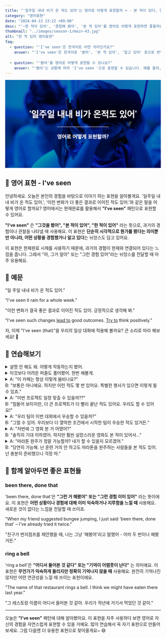 ```yaml
---
title: "'일주일 내내 비가 온 적도 있어'는 영어로 어떻게 표현할까 ☔ - 본 적이 있다, 한 적이 있다 영어로"
category: "영어표현"
date: "2024-04-13 23:22 +09:00"
desc: "'~한 적이 있어', '경험해 봤어', '본 적 있어'를 영어로 어떻게 표현하면 좋을까요? '눈이 허리까지 온 적이 있어', '실수가 오히려 기회가 된 적이 있어' 등을 영어로 표현하는 법을 배워봅시다."
thumbnail: "../images/season-1/main-43.jpg"
alt: "한 적 있어 영어표현"
faq:
  - question: "'I've seen'은 한국어로 어떤 의미인가요?"
    answer: "'I've seen'은 한국어로 '봤어', '본 적 있어', '알고 있어' 등으로 번역될 수 있습니다. 과거의 경험이나 관찰을 현재와 연결하여 표현할 때 사용합니다."

  - question: "'봤어'를 영어로 어떻게 표현할 수 있나요?"
    answer: "'봤어'는 상황에 따라 'I've seen '으로 표현할 수 있습니다. 예를 들어, '그 영화 봤어'는 'I've seen that movie'로 말할 수 있습니다."
---
```


![일주일 내내 비가온 적도 있어 영어표현](../images/season-1/main-43.jpg)

## 🌟 영어 표현 - I've seen

안녕하세요. 오늘은 본인의 경험을 바탕으로 이야기 하는 표현을 알아볼게요. '일주일 내내 비가 온 적도 있어.', '이런 변화가 더 좋은 결과로 이어진 적도 있어.'와 같은 말을 어떻게 영어로 할까요? 영어에서는 현재완료를 활용해서 **"I've seen"** 패턴으로 표현할 수 있어요.

**"I've seen"** 은 **"그것을 봤어", "본 적이 있어", "한 적이 있어"** 라는 뜻으로, 과거의 경험이나 관찰을 나타낼 때 사용해요. 이 표현은 **단순히 시각적으로 뭔가를 봤다는 의미뿐만 아니라, 어떤 상황을 경험했거나 알고 있다**는 뉘앙스도 담고 있어요.

이 표현은 현재완료 시제를 사용하기 때문에, 과거의 경험이 현재와 연결되어 있다는 느낌을 줍니다. 그래서 "아, 그거 알아" 또는 "그런 경험 있어"라는 뉘앙스를 전달할 때 아주 유용해요.

<div 
  data-inline-banner="🎉 새해에는 스픽 AI와 함께 영어 공부하자" 
  data-inline-banner-subtext="설날 특별 할인으로 최대 70% 할인! (~2/3)" 
  data-inline-banner-link="https://app.usespeak.com/kr-ko/sale/kr-affiliate-special/?ref=engple-inline"
  data-inline-banner-caption="해당 링크를 통해 구매시 일정액의 수수료를 지급받습니다.">
</div>

## 📖 예문

"일 주일 내내 비가 온 적도 있어."

"I've seen it rain for a whole week."

"이런 변화가 결국 좋은 결과로 이어진 적도 있어. 긍정적으로 생각해 봐."

"I’ve seen such changes <a href="/blog/vocab-1/004.lead-to/">lead to</a> good outcomes. [Try to](/blog/in-english/117.try-to/) think positively."

자, 이제 "I've seen (that)"을 우리의 일상 대화에 적용해 볼까요? 큰 소리로 따라 해보세요! 🎉

## 💬 연습해보기

<details>
<summary>설명 안 해도 돼. 어떻게 작동하는지 봤어.</summary>
<span>You don't need to explain. I've seen how it works.</span>
</details>

<details>
<summary>이것보다 어려운 퍼즐도 풀어봤어. 한번 해볼게.</summary>
<span>I've seen harder puzzles than this. Let me <a href="/blog/in-english/give-it-a-shot/">give it a shot.</a></span>
</details>

<details>
  <summary>A: "이 카페는 항상 이렇게 붐비나요?"<br>B: "보통은 아니에요. 하지만 이런 적도 몇 번 있어요. 특별한 행사가 있으면 이렇게 될 수 있죠."</summary>
<span>A: "Is this cafe always this crowded?"<br>B: "Not <a href="/blog/in-english/017.usually/">usually</a>, but I’ve seen a few days like this. It can get like this when there’s a special event."</span>
</details>

<details>
  <summary>A: "이번 프로젝트 일정 맞출 수 있을까??"<br>B: "힘들어 보이지만, 더 큰 프로젝트가 더 빨리 끝난 적도 있어요. 우리도 할 수 있어요!"</summary>
<span>A: "Do you think we can meet the deadline for this project?"<br>B: "It looks <a href="/blog/in-english/183.tough/">tough</a>, but I’ve seen bigger projects completed in shorter periods. We can do it too!"</span>
</details>

<details>
  <summary>A: "우리 팀이 이번 대회에서 우승할 수 있을까?"<br>B: "그럴 수 있어. 우리보다 더 열악한 조건에서 시작한 팀이 우승한 적도 있거든."</summary>
<span>A: "Do you think our team can win the tournament?"<br>B: "They can. I’ve seen teams start under worse conditions and win."</span>
</details>

<details>
  <summary>A: "저번에 그 영화 본 거 어땠어?"<br>B: "솔직히 기대 이하였어. 하지만 훨씬 실망스러운 영화도 본 적이 있어서..."</summary>
<span>A: "How was that movie we saw last time?"<br>B: "Honestly, it was below expectations. But I’ve seen much worse. so..."</span>
</details>

<details>
<summary>A: "마라톤 완주가 정말 가능할까? 내가 할 수 있을지 모르겠어."<br>B: "당연히 가능해. 난 훈련 거의 안 하고도 마라톤을 완주하는 사람들을 본 적도 있어. 넌 충분히 준비했으니 걱정 마."</summary>
<span>A: "Is finishing a marathon really possible? I’m not sure if I can do it."<br>B: "Of course, it’s possible. I’ve seen people complete marathons with hardly any training. You’re well-prepared, so don’t worry."</span>
</details>

## 🤝 함께 알아두면 좋은 표현들

### been there, done that

'been there, done that'은 **"그런 거 해봤어" 또는 "그런 경험 이미 있어"** 라는 뜻이에요. 이 표현은 **어떤 상황이나 경험에 대해 이미 익숙하거나 지루함을 느낄 때** 사용해요. 새로운 것이 없다는 느낌을 전달할 때 쓰이죠.

"When my friend suggested bungee jumping, I just said 'been there, done that' – I've already tried it twice."

"친구가 번지점프를 제안했을 때, 나는 그냥 '해봤어'라고 말했어 - 이미 두 번이나 해봤거든."

### ring a bell

'ring a bell'은 **"어디서 들어본 것 같다" 또는 "기억이 어렴풋이 난다"** 는 의미예요. 이 표현은 **무언가가 익숙하게 들리지만 정확히 기억나지 않을 때** 사용해요. 완전히 기억나진 않지만 어떤 연관성을 느낄 때 쓰이는 표현이에요.

"The name of that restaurant rings a bell. I think we might have eaten there last year."

"그 레스토랑 이름이 어디서 들어본 것 같아. 우리가 작년에 거기서 먹었던 것 같아."

---

오늘은 **"I've seen"** 패턴에 대해 알아봤어요. 이 표현을 자주 사용하다 보면 영어로 자신의 경험을 자연스럽게 표현할 수 있을 거예요. 많이 연습해서 꼭 자기 표현으로 만들어보세요. 그럼 다음엔 더 유용한 표현으로 찾아올게요~ 😄
